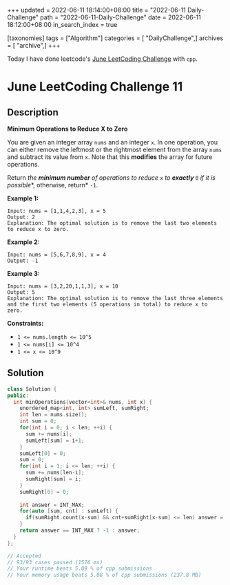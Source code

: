 +++
updated = 2022-06-11 18:14:00+08:00
title = "2022-06-11 Daily-Challenge"
path = "2022-06-11-Daily-Challenge"
date = 2022-06-11 18:12:00+08:00
in_search_index = true

[taxonomies]
tags = ["Algorithm"]
categories = [ "DailyChallenge",]
archives = [ "archive",]
+++

Today I have done leetcode's [June LeetCoding Challenge](https://leetcode.com/problems/minimum-operations-to-reduce-x-to-zero/) with `cpp`.

<!-- more -->

# June LeetCoding Challenge 11

## Description

**Minimum Operations to Reduce X to Zero**

You are given an integer array `nums` and an integer `x`. In one operation, you can either remove the leftmost or the rightmost element from the array `nums` and subtract its value from `x`. Note that this **modifies** the array for future operations.

Return *the **minimum number** of operations to reduce* `x` *to **exactly*** `0` *if it is possible**, otherwise, return* `-1`.

 

**Example 1:**

```
Input: nums = [1,1,4,2,3], x = 5
Output: 2
Explanation: The optimal solution is to remove the last two elements to reduce x to zero.
```

**Example 2:**

```
Input: nums = [5,6,7,8,9], x = 4
Output: -1
```

**Example 3:**

```
Input: nums = [3,2,20,1,1,3], x = 10
Output: 5
Explanation: The optimal solution is to remove the last three elements and the first two elements (5 operations in total) to reduce x to zero.
```

 

**Constraints:**

- `1 <= nums.length <= 10^5`
- `1 <= nums[i] <= 10^4`
- `1 <= x <= 10^9`

## Solution

``` cpp
class Solution {
public:
  int minOperations(vector<int>& nums, int x) {
    unordered_map<int, int> sumLeft, sumRight;
    int len = nums.size();
    int sum = 0;
    for(int i = 0; i < len; ++i) {
      sum += nums[i];
      sumLeft[sum] = i+1;
    }
    sumLeft[0] = 0;
    sum = 0;
    for(int i = 1; i <= len; ++i) {
      sum += nums[len-i];
      sumRight[sum] = i;
    }
    sumRight[0] = 0;
    
    int answer = INT_MAX;
    for(auto [sum, cnt] : sumLeft) {
      if(sumRight.count(x-sum) && cnt+sumRight[x-sum] <= len) answer = min(answer, cnt+sumRight[x-sum]);
    }
    return answer == INT_MAX ? -1 : answer;
  }
};

// Accepted
// 93/93 cases passed (1576 ms)
// Your runtime beats 5.09 % of cpp submissions
// Your memory usage beats 5.08 % of cpp submissions (237.8 MB)
```

